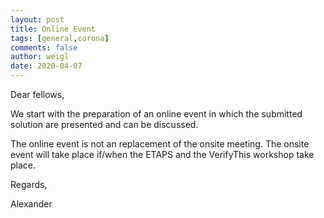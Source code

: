 ```yaml
---
layout: post
title: Online Event
tags: [general,corona]
comments: false
author: weigl
date: 2020-04-07
---
```


Dear fellows,

We start with the preparation of an online event in which the submitted 
solution are presented and can be discussed. 

The online event is not an replacement of the onsite meeting. 
The onsite event will take place if/when the ETAPS and the 
VerifyThis workshop take place.

Regards, 

Alexander 
